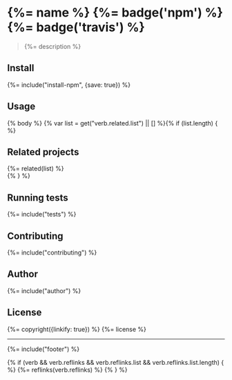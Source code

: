 # {%= name %} {%= badge('npm') %} {%= badge('travis') %}

> {%= description %}

## Install
{%= include("install-npm", {save: true}) %}
## Usage
{% body %}
{% var list = get("verb.related.list") || [] %}{% if (list.length) { %}
## Related projects
{%= related(list) %}  
{% } %}
## Running tests
{%= include("tests") %}

## Contributing
{%= include("contributing") %}

## Author
{%= include("author") %}

## License
{%= copyright({linkify: true}) %}
{%= license %}

***

{%= include("footer") %}

{% if (verb && verb.reflinks && verb.reflinks.list && verb.reflinks.list.length) { %}
{%= reflinks(verb.reflinks) %}
{% } %}
